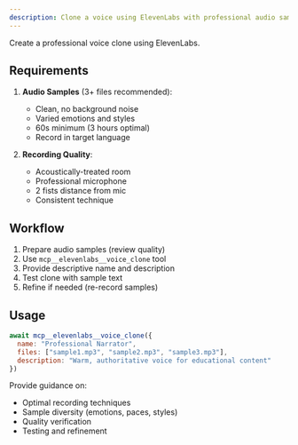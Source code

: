```yaml
---
description: Clone a voice using ElevenLabs with professional audio samples and optimal settings for natural, high-quality results
---
```


Create a professional voice clone using ElevenLabs.

## Requirements

1. **Audio Samples** (3+ files recommended):
   - Clean, no background noise
   - Varied emotions and styles
   - 60s minimum (3 hours optimal)
   - Record in target language

2. **Recording Quality**:
   - Acoustically-treated room
   - Professional microphone
   - 2 fists distance from mic
   - Consistent technique

## Workflow

1. Prepare audio samples (review quality)
2. Use `mcp__elevenlabs__voice_clone` tool
3. Provide descriptive name and description
4. Test clone with sample text
5. Refine if needed (re-record samples)

## Usage

```javascript
await mcp__elevenlabs__voice_clone({
  name: "Professional Narrator",
  files: ["sample1.mp3", "sample2.mp3", "sample3.mp3"],
  description: "Warm, authoritative voice for educational content"
})
```

Provide guidance on:
- Optimal recording techniques
- Sample diversity (emotions, paces, styles)
- Quality verification
- Testing and refinement

